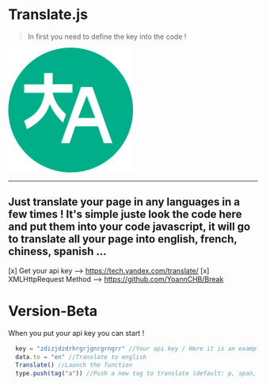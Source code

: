 # Translate.js

 > In first you need to define the key into the code !
 
 <img alt="Translate Image" title="Translate" src="icon.png" width="50%"/>
 
 ----------------------------------
Just translate your page in any languages in a few times ! It's simple juste look the code here and put them into your code javascript, it will go to translate all your page into english, french, chiness, spanish ...
----------------------------------

[x] Get your api key --> https://tech.yandex.com/translate/
[x] XMLHttpRequest Method --> https://github.com/YoannCHB/Break

# Version-Beta
When you put your api key you can start !

```js
  key = "zdizjdzdrhrgrjgnrgrngrr" //Your api key / Here it is an example
  data.to = "en" //Translate to english
  Translate() //Launch the function
  type.push(tag("a")) //Push a new tag to translate (default: p, span, pre, i)
```
